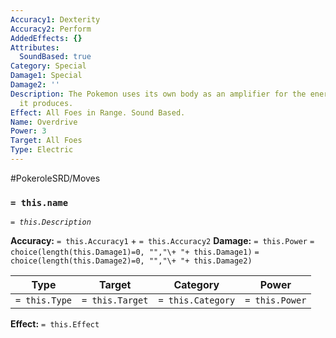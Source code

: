 ```yaml
---
Accuracy1: Dexterity
Accuracy2: Perform
AddedEffects: {}
Attributes:
  SoundBased: true
Category: Special
Damage1: Special
Damage2: ''
Description: The Pokemon uses its own body as an amplifier for the energizing sounds
  it produces.
Effect: All Foes in Range. Sound Based.
Name: Overdrive
Power: 3
Target: All Foes
Type: Electric
---
```


#PokeroleSRD/Moves

### `= this.name` 
*`= this.Description`*

**Accuracy:** `= this.Accuracy1` + `= this.Accuracy2`
**Damage:** `= this.Power` `= choice(length(this.Damage1)=0, "","\+ "+ this.Damage1)` `= choice(length(this.Damage2)=0, "","\+ "+ this.Damage2)`

| Type          | Target          | Category          | Power          |
| ------------- | --------------- | ----------------  | -------------- |
| `= this.Type` | `= this.Target` | `= this.Category` | `= this.Power` | 

**Effect:** `= this.Effect`